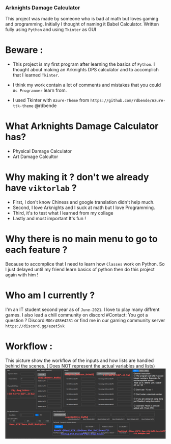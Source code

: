 ### Arknights Damage Calculator
This project was made by someone who is bad at math but loves gaming and programming. 
Initially I thought of naming it Babel Calculator. Written fully using `Python` and using `Tkinter` as GUI 
# Beware :
- This project is my first program after learning the basics of `Python`. I thought about making an Arknights DPS calculator and to accomplich that I learned `Tkinter`.

- I think my work contain a lot of comments and mistakes that you could `As Programmer` learn from.

- I used Tkinter with `Azure-Theme` from `https://github.com/rdbende/Azure-ttk-theme` @rdbende


# What Arknights Damage Calculator has?
- Physical Damage Calculator
- Art Damage Calcultor

# Why making it ? don't we already have `viktorlab` ?
- First, I don't know Chiness and google translation didn't help much. 
- Second, I love Arknights and I suck at math but I love Programming.
- Third, it's to test what I learned from my collage 
- Lastly and most important It's fun !
# Why there is no main menu to go to each feature ? 
Because to accomplice that I need to learn how `Classes` work on Python. So I just delayed until my friend learn basics of python then do this project again with him !

# Who am I currently ? 
I'm an IT student second year as of `June-2021`. I love to play many diffrent games. I also lead a chill community on discord 
#Contact: 
You got a question ? 
Discord `MOGr488#4281` or find me in our gaming community server  `https://discord.gg/ezet5vk`


# Workflow :
This picture show the workflow of the inputs and how lists are handled behind the scenes. ( Does NOT represent the actual variables and lists)
![image](https://github.com/MOGr488/Arknights-Damage-Calculator-/blob/main/Workflow.png)
